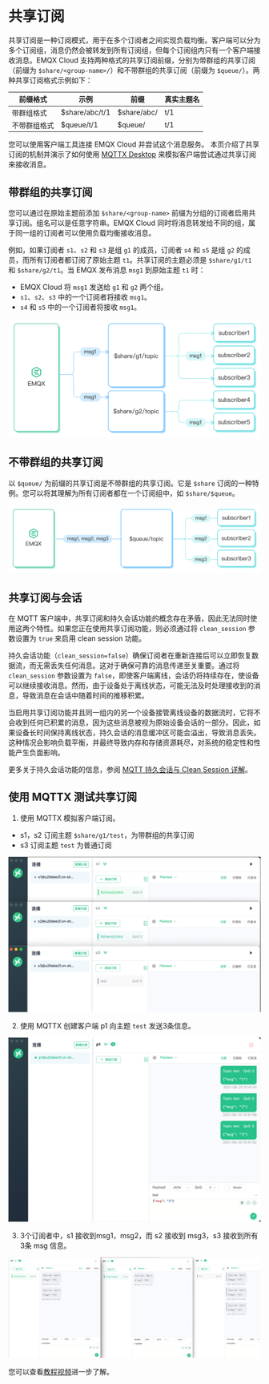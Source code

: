 # 共享订阅

共享订阅是一种订阅模式，用于在多个订阅者之间实现负载均衡。客户端可以分为多个订阅组，消息仍然会被转发到所有订阅组，但每个订阅组内只有一个客户端接收消息。EMQX Cloud 支持两种格式的共享订阅前缀，分别为带群组的共享订阅（前缀为 `$share/<group-name>/`）和不带群组的共享订阅（前缀为 `$queue/`）。两种共享订阅格式示例如下：

| 前缀格式     | 示例           | 前缀        | 真实主题名 |
| ------------ | -------------- | ----------- | ---------- |
| 带群组格式   | $share/abc/t/1 | $share/abc/ | t/1        |
| 不带群组格式 | $queue/t/1     | $queue/     | t/1        |

您可以使用客户端工具连接 EMQX Cloud 并尝试这个消息服务。 本页介绍了共享订阅的机制并演示了如何使用 [MQTTX Desktop](https://mqttx.app/zh) 来模拟客户端尝试通过共享订阅来接收消息。

## 带群组的共享订阅

您可以通过在原始主题前添加 `$share/<group-name>` 前缀为分组的订阅者启用共享订阅。组名可以是任意字符串。EMQX Cloud 同时将消息转发给不同的组，属于同一组的订阅者可以使用负载均衡接收消息。

例如，如果订阅者 `s1`、`s2` 和 `s3` 是组 `g1` 的成员，订阅者 `s4` 和 `s5` 是组 `g2` 的成员，而所有订阅者都订阅了原始主题 `t1`。共享订阅的主题必须是 `$share/g1/t1` 和 `$share/g2/t1`。当 EMQX 发布消息 `msg1` 到原始主题 `t1` 时：

- EMQX Cloud 将 `msg1` 发送给 `g1` 和 `g2` 两个组。
- `s1`、`s2`、`s3` 中的一个订阅者将接收 `msg1`。
- `s4` 和 `s5` 中的一个订阅者将接收 `msg1`。

<img src="./_assets/shared_subscription_group.png" alt="shared_subscription_group" style="zoom:50%;" />

## 不带群组的共享订阅

以 `$queue/` 为前缀的共享订阅是不带群组的共享订阅。它是 `$share` 订阅的一种特例。您可以将其理解为所有订阅者都在一个订阅组中，如 `$share/$queue`。

<img src="./_assets/shared_subscription_queue.jpg" alt="shared_subscription_queue" style="zoom:50%;" />

## 共享订阅与会话

在 MQTT 客户端中，共享订阅和持久会话功能的概念存在矛盾，因此无法同时使用这两个特性。如果您正在使用共享订阅功能，则必须通过将 `clean_session` 参数设置为 `true` 来启用 clean session 功能。

持久会话功能（`clean_session=false`）确保订阅者在重新连接后可以立即恢复数据流，而无需丢失任何消息。这对于确保可靠的消息传递至关重要。通过将 `clean_session` 参数设置为 `false`，即使客户端离线，会话仍将持续存在，使设备可以继续接收消息。然而，由于设备处于离线状态，可能无法及时处理接收到的消息，导致消息在会话中随着时间的推移积累。

当启用共享订阅功能并且同一组内的另一个设备接管离线设备的数据流时，它将不会收到任何已积累的消息，因为这些消息被视为原始设备会话的一部分。因此，如果设备长时间保持离线状态，持久会话的消息缓冲区可能会溢出，导致消息丢失。这种情况会影响负载平衡，并最终导致内存和存储资源耗尽，对系统的稳定性和性能产生负面影响。

更多关于持久会话功能的信息，参阅 [MQTT 持久会话与 Clean Session 详解](https://www.emqx.com/zh/blog/mqtt-session)。

## 使用 MQTTX 测试共享订阅

1. 使用 MQTTX 模拟客户端订阅。

* s1，s2 订阅主题 `$share/g1/test`，为带群组的共享订阅
* s3 订阅主题 `test` 为普通订阅

![shared_subscription_1](./_assets/shared_subscription_1.png)

2. 使用 MQTTX 创建客户端 p1 向主题 `test` 发送3条信息。

![shared_subscription_2](./_assets/shared_subscription_2.png)

3. 3个订阅者中，s1 接收到msg1，msg2，而 s2 接收到 msg3，s3 接收到所有3条 msg 信息。

![shared_subscription_3](./_assets/shared_subscription_3.png)

您可以查看[教程视频](https://player.bilibili.com/player.html?aid=254440768&bvid=BV1vY411G74L&cid=541242226&page=1)进一步了解。
